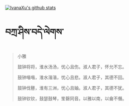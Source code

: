 [![IvanaXu's github stats](https://github-readme-stats.vercel.app/api?username=IvanaXu&show_icons=true&theme=vue-dark)](https://github.com/anuraghazra/github-readme-stats)
# བཀྲ་ཤིས་བདེ་ལེགས་
> 小雅
> 
> 鼓钟将将，淮水汤汤，忧心且伤。淑人君子，怀允不忘。
> 
> 鼓钟喈喈，淮水湝湝，忧心且悲。淑人君子，其德不回。
> 
> 鼓钟伐鼛，淮有三洲，忧心且妯。淑人君子，其德不犹。
> 
> 鼓钟钦钦，鼓瑟鼓琴，笙磬同音。以雅以南，以龠不僭。
>